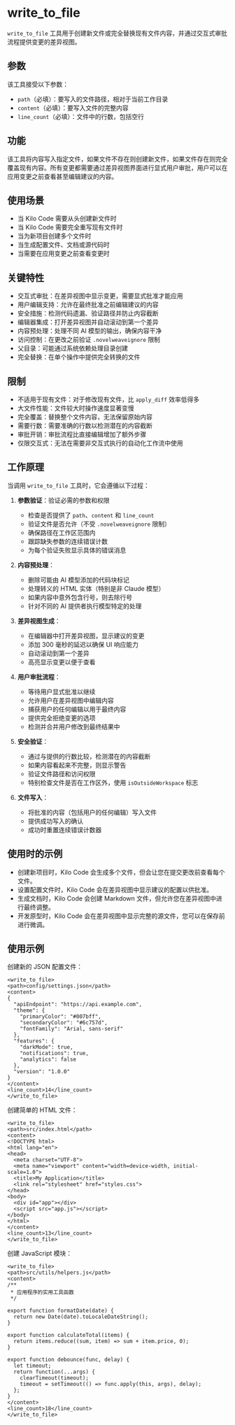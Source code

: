 # write_to_file

`write_to_file` 工具用于创建新文件或完全替换现有文件内容，并通过交互式审批流程提供变更的差异视图。

## 参数

该工具接受以下参数：

- `path`（必填）：要写入的文件路径，相对于当前工作目录
- `content`（必填）：要写入文件的完整内容
- `line_count`（必填）：文件中的行数，包括空行

## 功能

该工具将内容写入指定文件，如果文件不存在则创建新文件，如果文件存在则完全覆盖现有内容。所有变更都需要通过差异视图界面进行显式用户审批，用户可以在应用变更之前查看甚至编辑建议的内容。

## 使用场景

- 当 Kilo Code 需要从头创建新文件时
- 当 Kilo Code 需要完全重写现有文件时
- 当为新项目创建多个文件时
- 当生成配置文件、文档或源代码时
- 当需要在应用变更之前查看变更时

## 关键特性

- 交互式审批：在差异视图中显示变更，需要显式批准才能应用
- 用户编辑支持：允许在最终批准之前编辑建议的内容
- 安全措施：检测代码遗漏、验证路径并防止内容截断
- 编辑器集成：打开差异视图并自动滚动到第一个差异
- 内容预处理：处理不同 AI 模型的输出，确保内容干净
- 访问控制：在更改之前验证 `.novelweaveignore` 限制
- 父目录：可能通过系统依赖处理目录创建
- 完全替换：在单个操作中提供完全转换的文件

## 限制

- 不适用于现有文件：对于修改现有文件，比 `apply_diff` 效率低得多
- 大文件性能：文件较大时操作速度显著变慢
- 完全覆盖：替换整个文件内容，无法保留原始内容
- 需要行数：需要准确的行数以检测潜在的内容截断
- 审批开销：审批流程比直接编辑增加了额外步骤
- 仅限交互式：无法在需要非交互式执行的自动化工作流中使用

## 工作原理

当调用 `write_to_file` 工具时，它会遵循以下过程：

1. **参数验证**：验证必需的参数和权限
   - 检查是否提供了 `path`、`content` 和 `line_count`
   - 验证文件是否允许（不受 `.novelweaveignore` 限制）
   - 确保路径在工作区范围内
   - 跟踪缺失参数的连续错误计数
   - 为每个验证失败显示具体的错误消息

2. **内容预处理**：
   - 删除可能由 AI 模型添加的代码块标记
   - 处理转义的 HTML 实体（特别是非 Claude 模型）
   - 如果内容中意外包含行号，则去除行号
   - 针对不同的 AI 提供者执行模型特定的处理

3. **差异视图生成**：
   - 在编辑器中打开差异视图，显示建议的变更
   - 添加 300 毫秒的延迟以确保 UI 响应能力
   - 自动滚动到第一个差异
   - 高亮显示变更以便于查看

4. **用户审批流程**：
   - 等待用户显式批准以继续
   - 允许用户在差异视图中编辑内容
   - 捕获用户的任何编辑以用于最终内容
   - 提供完全拒绝变更的选项
   - 检测并合并用户修改到最终结果中

5. **安全验证**：
   - 通过与提供的行数比较，检测潜在的内容截断
   - 如果内容看起来不完整，则显示警告
   - 验证文件路径和访问权限
   - 特别检查文件是否在工作区外，使用 `isOutsideWorkspace` 标志

6. **文件写入**：
   - 将批准的内容（包括用户的任何编辑）写入文件
   - 提供成功写入的确认
   - 成功时重置连续错误计数器

## 使用时的示例  

- 创建新项目时，Kilo Code 会生成多个文件，但会让您在提交更改前查看每个文件。  
- 设置配置文件时，Kilo Code 会在差异视图中显示建议的配置以供批准。  
- 生成文档时，Kilo Code 会创建 Markdown 文件，但允许您在差异视图中进行最终调整。  
- 开发原型时，Kilo Code 会在差异视图中显示完整的源文件，您可以在保存前进行微调。  

## 使用示例  

创建新的 JSON 配置文件：  
```  
<write_to_file>  
<path>config/settings.json</path>  
<content>  
{  
  "apiEndpoint": "https://api.example.com",  
  "theme": {  
    "primaryColor": "#007bff",  
    "secondaryColor": "#6c757d",  
    "fontFamily": "Arial, sans-serif"  
  },  
  "features": {  
    "darkMode": true,  
    "notifications": true,  
    "analytics": false  
  },  
  "version": "1.0.0"  
}  
</content>  
<line_count>14</line_count>  
</write_to_file>  
```  

创建简单的 HTML 文件：  
```  
<write_to_file>  
<path>src/index.html</path>  
<content>  
<!DOCTYPE html>  
<html lang="en">  
<head>  
  <meta charset="UTF-8">  
  <meta name="viewport" content="width=device-width, initial-scale=1.0">  
  <title>My Application</title>  
  <link rel="stylesheet" href="styles.css">  
</head>  
<body>  
  <div id="app"></div>  
  <script src="app.js"></script>  
</body>  
</html>  
</content>  
<line_count>13</line_count>  
</write_to_file>  
```  

创建 JavaScript 模块：  
```  
<write_to_file>  
<path>src/utils/helpers.js</path>  
<content>  
/**  
 * 应用程序的实用工具函数  
 */  

export function formatDate(date) {  
  return new Date(date).toLocaleDateString();  
}  

export function calculateTotal(items) {  
  return items.reduce((sum, item) => sum + item.price, 0);  
}  

export function debounce(func, delay) {  
  let timeout;  
  return function(...args) {  
    clearTimeout(timeout);  
    timeout = setTimeout(() => func.apply(this, args), delay);  
  };  
}  
</content>  
<line_count>18</line_count>  
</write_to_file>  
```
